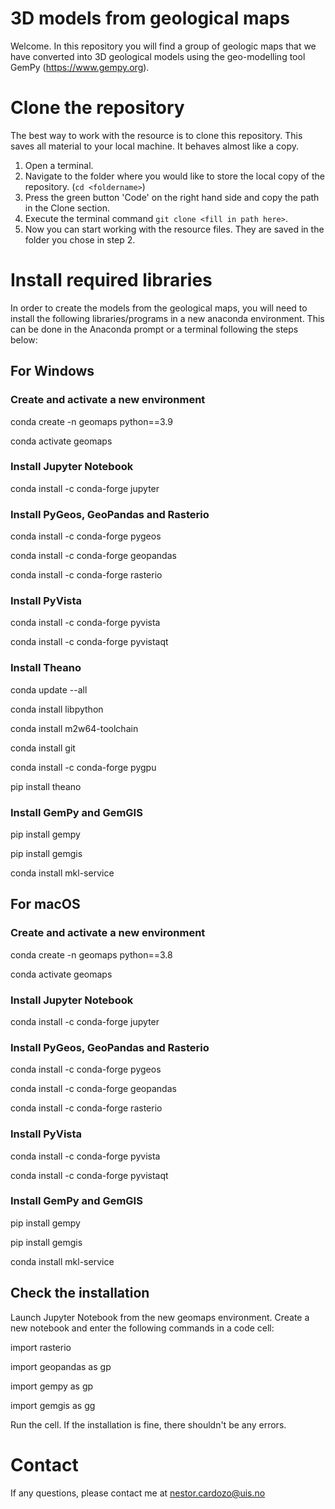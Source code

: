 # 3D models from geological maps

Welcome. In this repository you will find a group of geologic maps that we have converted into 3D geological models using the geo-modelling tool GemPy (https://www.gempy.org). 

# Clone the repository

The best way to work with the resource is to clone this repository. This saves all material to your local machine. It behaves almost like a copy.
1. Open a terminal.
2. Navigate to the folder where you would like to store the local copy of the repository. (`cd <foldername>`)
3. Press the green button 'Code' on the right hand side and copy the path in the Clone section.
4. Execute the terminal command `git clone <fill in path here>`.
5. Now you can start working with the resource files. They are saved in the folder you chose in step 2.

# Install required libraries

In order to create the models from the geological maps, you will need to install the following libraries/programs in a new anaconda environment. This can be done in the Anaconda prompt or a terminal following the steps below:

## For Windows

### Create and activate a new environment

conda create -n geomaps python==3.9

conda activate geomaps

### Install Jupyter Notebook

conda install -c conda-forge jupyter

### Install PyGeos, GeoPandas and Rasterio

conda install -c conda-forge pygeos 

conda install -c conda-forge geopandas 

conda install -c conda-forge rasterio

### Install PyVista 

conda install -c conda-forge pyvista

conda install -c conda-forge pyvistaqt

### Install Theano

conda update --all

conda install libpython

conda install m2w64-toolchain

conda install git

conda install -c conda-forge pygpu

pip install theano

### Install GemPy and GemGIS

pip install gempy

pip install gemgis

conda install mkl-service

## For macOS

### Create and activate a new environment

conda create -n geomaps python==3.8

conda activate geomaps

### Install Jupyter Notebook

conda install -c conda-forge jupyter

### Install PyGeos, GeoPandas and Rasterio

conda install -c conda-forge pygeos

conda install -c conda-forge geopandas

conda install -c conda-forge rasterio

### Install PyVista

conda install -c conda-forge pyvista

conda install -c conda-forge pyvistaqt

### Install GemPy and GemGIS

pip install gempy

pip install gemgis

conda install mkl-service

## Check the installation

Launch Jupyter Notebook from the new geomaps environment. Create a new notebook and enter the following commands in a code cell:

import rasterio

import geopandas as gp

import gempy as gp

import gemgis as gg

Run the cell. If the installation is fine, there shouldn't be any errors.

# Contact

If any questions, please contact me at [nestor.cardozo@uis.no](mailto:nestor.cardozo@uis.no)